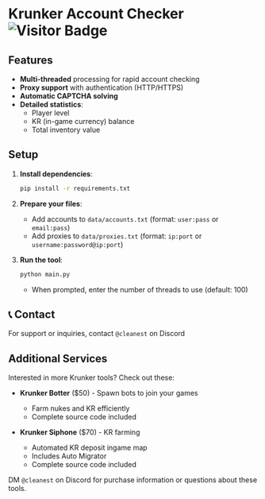 # Krunker Account Checker ![Visitor Badge](https://visitor-badge.laobi.icu/badge?page_id=bQxQ.Krunker-checker)

## Features 

- **Multi-threaded** processing for rapid account checking
- **Proxy support** with authentication (HTTP/HTTPS)
- **Automatic CAPTCHA solving**
- **Detailed statistics**:
  - Player level
  - KR (in-game currency) balance
  - Total inventory value

## Setup

1. **Install dependencies**:
   ```bash
   pip install -r requirements.txt
   ```

2. **Prepare your files**:
   - Add accounts to `data/accounts.txt` (format: `user:pass` or `email:pass`)
   - Add proxies to `data/proxies.txt` (format: `ip:port` or `username:password@ip:port`)

3. **Run the tool**:
   ```bash
   python main.py
   ```
   - When prompted, enter the number of threads to use (default: 100)

## 📞 Contact

For support or inquiries, contact `@cleanest` on Discord

## Additional Services

Interested in more Krunker tools? Check out these:

- **Krunker Botter** ($50) - Spawn bots to join your games
  - Farm nukes and KR efficiently
  - Complete source code included

- **Krunker Siphone** ($70) - KR farming
  - Automated KR deposit ingame map
  - Includes Auto Migrator
  - Complete source code included

DM `@cleanest` on Discord for purchase information or questions about these tools.
